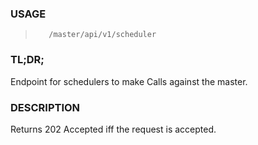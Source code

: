 <!--- This is an automatically generated file. DO NOT EDIT! --->
### USAGE ###
>        /master/api/v1/scheduler

### TL;DR; ###
Endpoint for schedulers to make Calls against the master.

### DESCRIPTION ###
Returns 202 Accepted iff the request is accepted.